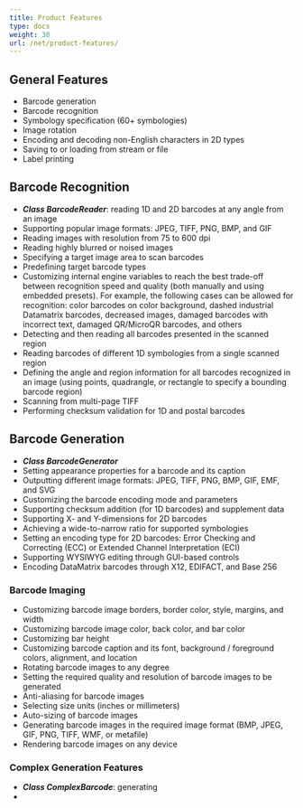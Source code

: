 ```yaml
---
title: Product Features
type: docs
weight: 30
url: /net/product-features/
---
```


## **General Features**
- Barcode generation
- Barcode recognition
- Symbology specification (60+ symbologies)
- Image rotation
- Encoding and decoding non-English characters in 2D types
- Saving to or loading from stream or file
- Label printing

## **Barcode Recognition**

- ***Class BarcodeReader***: reading 1D and 2D barcodes at any angle from an image
- Supporting popular image formats: JPEG, TIFF, PNG, BMP, and GIF
- Reading images with resolution from 75 to 600 dpi
- Reading highly blurred or noised images
- Specifying a target image area to scan barcodes
- Predefining target barcode types
- Customizing internal engine variables to reach the best trade-off between recognition speed and quality (both manually and using embedded presets). For example, the following cases can be allowed for recognition: color barcodes on color background, dashed industrial Datamatrix barcodes, decreased images, damaged barcodes with incorrect text, damaged QR/MicroQR barcodes, and others
- Detecting and then reading all barcodes presented in the scanned region
- Reading barcodes of different 1D symbologies from a single scanned region
- Defining the angle and region information for all barcodes recognized in an image (using points, quadrangle, or rectangle to specify a bounding barcode region)
- Scanning from multi-page TIFF
- Performing checksum validation for 1D and postal barcodes

## **Barcode Generation**
- ***Class BarcodeGenerator***
- Setting appearance properties for a barcode and its caption
- Outputting different image formats: JPEG, TIFF, PNG, BMP, GIF, EMF, and SVG 
- Customizing the barcode encoding mode and parameters
- Supporting checksum addition (for 1D barcodes) and supplement data
- Supporting X- and Y-dimensions for 2D barcodes
- Achieving a wide-to-narrow ratio for supported symbologies
- Setting an encoding type for 2D barcodes: Error Checking and Correcting (ECC) or Extended Channel Interpretation (ECI)
- Supporting WYSIWYG editing through GUI-based controls
- Encoding DataMatrix barcodes through X12, EDIFACT, and Base 256 

### **Barcode Imaging**
- Customizing barcode image borders, border color, style, margins, and width
- Customizing barcode image color, back color, and bar color
- Customizing bar height
- Customizing barcode caption and its font, background / foreground colors, alignment, and location
- Rotating barcode images to any degree
- Setting the required quality and resolution of barcode images to be generated
- Anti-aliasing for barcode images
- Selecting size units (inches or millimeters)
- Auto-sizing of barcode images
- Generating barcode images in the required image format (BMP, JPEG, GIF, PNG, TIFF, WMF, or metafile)
- Rendering barcode images on any device

### **Complex Generation Features**
- ***Class ComplexBarcode***: generating 
- 